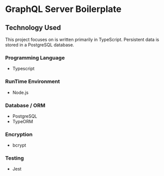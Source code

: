 # GraphQL Server Boilerplate

## Technology Used
This project focuses on is written primarily in TypeScript. 
Persistent data is stored in a PostgreSQL database.

### Programming Language
* Typescript

### RunTime Environment
* Node.js

### Database / ORM
* PostgreSQL 
* TypeORM

### Encryption
* bcrypt

### Testing
* Jest
